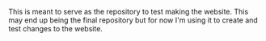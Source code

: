 This is meant to serve as the repository to test making the website.
This may end up being the final repository but for now I'm using it to create and test changes to the website.
